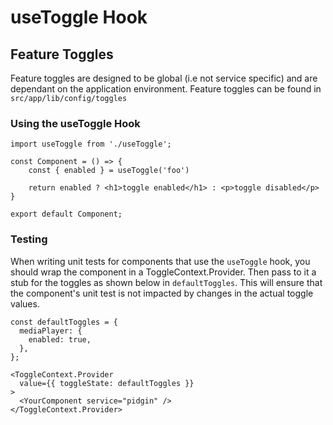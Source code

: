 # useToggle Hook

## Feature Toggles

Feature toggles are designed to be global (i.e not service specific) and are dependant on the application environment.
Feature toggles can be found in `src/app/lib/config/toggles`

### Using the useToggle Hook

```
import useToggle from './useToggle';

const Component = () => {
    const { enabled } = useToggle('foo')

    return enabled ? <h1>toggle enabled</h1> : <p>toggle disabled</p>
}

export default Component;
```

### Testing

When writing unit tests for components that use the `useToggle` hook, you should wrap the component in a ToggleContext.Provider. Then pass to it a stub for the toggles as shown below in `defaultToggles`. This will ensure that the component's unit test is not impacted by changes in the actual toggle values.

```
const defaultToggles = {
  mediaPlayer: {
    enabled: true,
  },
};

<ToggleContext.Provider
  value={{ toggleState: defaultToggles }}
>
  <YourComponent service="pidgin" />
</ToggleContext.Provider>
```
